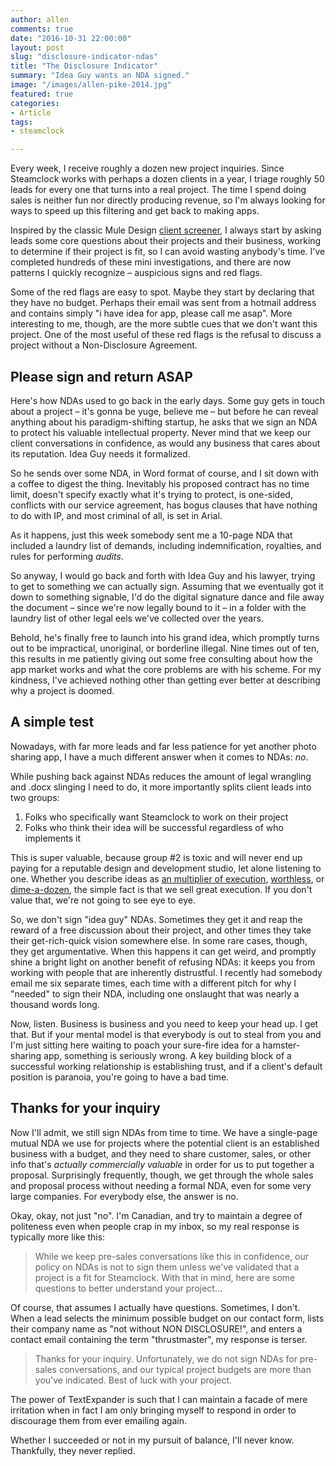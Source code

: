```yaml
---
author: allen
comments: true
date: "2016-10-31 22:00:00"
layout: post
slug: "disclosure-indicator-ndas"
title: "The Disclosure Indicator"
summary: "Idea Guy wants an NDA signed."
image: "/images/allen-pike-2014.jpg"
featured: true
categories:
- Article
tags:
- steamclock

---
```


Every week, I receive roughly a dozen new project inquiries. Since Steamclock works with perhaps a dozen clients in a year, I triage roughly 50 leads for every one that turns into a real project. The time I spend doing sales is neither fun nor directly producing revenue, so I'm always looking for ways to speed up this filtering and get back to making apps.

Inspired by the classic Mule Design [client screener](http://muledesign.com/designbook/screener.html), I always start by asking leads some core questions about their projects and their business, working to determine if their project is fit, so I can avoid wasting anybody's time. I've completed hundreds of these mini investigations, and there are now patterns I quickly recognize &ndash; auspicious signs and red flags.

Some of the red flags are easy to spot. Maybe they start by declaring that they have no budget. Perhaps their email was sent from a hotmail address and contains simply "i have idea for app, please call me asap". More interesting to me, though, are the more subtle cues that we don't want this project. One of the most useful of these red flags is the refusal to discuss a project without a Non-Disclosure Agreement.

## Please sign and return ASAP

Here's how NDAs used to go back in the early days. Some guy gets in touch about a project &ndash; it's gonna be yuge, believe me &ndash; but before he can reveal anything about his paradigm-shifting startup, he asks that we sign an NDA to protect his valuable intellectual property. Never mind that we keep our client conversations in confidence, as would any business that cares about its reputation. Idea Guy needs it formalized.

So he sends over some NDA, in Word format of course, and I sit down with a coffee to digest the thing. Inevitably his proposed contract has no time limit, doesn't specify exactly what it's trying to protect, is one-sided, conflicts with our service agreement, has bogus clauses that have nothing to do with IP, and most criminal of all, is set in Arial.

As it happens, just this week somebody sent me a 10-page NDA that included a laundry list of demands, including indemnification, royalties, and rules for performing *audits*.

So anyway, I would go back and forth with Idea Guy and his lawyer, trying to get to something we can actually sign. Assuming that we eventually got it down to something signable, I'd do the digital signature dance and file away the document &ndash; since we're now legally bound to it &ndash; in a folder with the laundry list of other legal eels we've collected over the years.

Behold, he's finally free to launch into his grand idea, which promptly turns out to be impractical, unoriginal, or borderline illegal. Nine times out of ten, this results in me patiently giving out some free consulting about how the app market works and what the core problems are with his scheme. For my kindness, I've achieved nothing other than getting ever better at describing why a project is doomed.

## A simple test

Nowadays, with far more leads and far less patience for yet another photo sharing app, I have a much different answer when it comes to NDAs: *no*.

While pushing back against NDAs reduces the amount of legal wrangling and .docx slinging I need to do, it more importantly splits client leads into two groups:

1. Folks who specifically want Steamclock to work on their project
2. Folks who think their idea will be successful regardless of who implements it

This is super valuable, because group #2 is toxic and will never end up paying for a reputable design and development studio, let alone listening to one. Whether you describe ideas as [an multiplier of execution](https://sivers.org/multiply),  [worthless](http://www.inc.com/karl-and-bill/why-most-ideas-are-worthless.html), or [dime-a-dozen](https://blog.hartleybrody.com/wont-sign-nda/), the simple fact is that we sell great execution. If you don't value that, we're not going to see eye to eye.

So, we don't sign "idea guy" NDAs. Sometimes they get it and reap the reward of a free discussion about their project, and other times they take their get-rich-quick vision somewhere else. In some rare cases, though, they get argumentative. When this happens it can get weird, and promptly shine a bright light on another benefit of refusing NDAs: it keeps you from working with people that are inherently distrustful. I recently had somebody email me six separate times, each time with a different pitch for why I "needed" to sign their NDA, including one onslaught that was nearly a thousand words long.

Now, listen. Business is business and you need to keep your head up. I get that. But if your mental model is that everybody is out to steal from you and I'm just sitting here waiting to poach your sure-fire idea for a hamster-sharing app, something is seriously wrong. A key building block of a successful working relationship is establishing trust, and if a client's default position is paranoia, you're going to have a bad time.

## Thanks for your inquiry

Now I'll admit, we still sign NDAs from time to time. We have a single-page mutual NDA we use for projects where the potential client is an established business with a budget, and they need to share customer, sales, or other info that's *actually commercially valuable* in order for us to put together a proposal. Surprisingly frequently, though, we get through the whole sales and proposal process without needing a formal NDA, even for some very large companies. For everybody else, the answer is no.

Okay, okay, not just "no". I'm Canadian, and try to maintain a degree of politeness even when people crap in my inbox, so my real response is typically more like this:

> While we keep pre-sales conversations like this in confidence, our policy on NDAs is not to sign them unless we've validated that a project is a fit for Steamclock. With that in mind, here are some questions to better understand your project...

Of course, that assumes I actually have questions. Sometimes, I don't. When a lead selects the minimum possible budget on our contact form, lists their company name as "not without NON DISCLOSURE!", and enters a contact email containing the term "thrustmaster", my response is terser.

> Thanks for your inquiry. Unfortunately, we do not sign NDAs for pre-sales conversations, and our typical project budgets are more than you've indicated. Best of luck with your project.

The power of TextExpander is such that I can maintain a facade of mere irritation when in fact I am only bringing myself to respond in order to discourage them from ever emailing again.

Whether I succeeded or not in my pursuit of balance, I'll never know. Thankfully, they never replied.